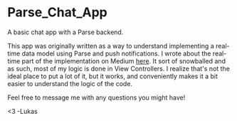 # Parse_Chat_App
A basic chat app with a Parse backend.

This app was originally written as a way to understand implementing a real-time data model using Parse and push notifications. I wrote about the real-time part of the implementation on Medium [here](https://medium.com/@lukasthinks/implementing-real-time-ish-ios-data-in-parse-4c22d5f423dd). It sort of snowballed and as such, most of my logic is done in View Controllers. I realize that's not the ideal place to put a lot of it, but it works, and conveniently makes it a bit easier to understand the logic of the code.

Feel free to message me with any questions you might have!

<3 -Lukas
